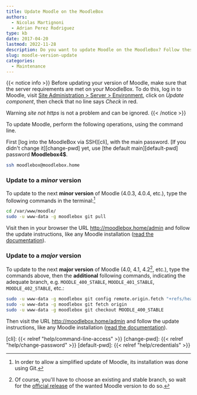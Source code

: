 ```yaml
---
title: Update Moodle on the MoodleBox
authors:
  - Nicolas Martignoni
  - Adrian Perez Rodriguez
type: kb
date: 2017-04-20
lastmod: 2022-11-28
description: Do you want to update Moodle on the MoodleBox? Follow these instructions!
slug: moodle-version-update
categories:
  - Maintenance
---
```

{{< notice info >}}
Before updating your version of Moodle, make sure that the server requirements are met on your MoodleBox. To do this, log in to Moodle, visit [Site Administration > Server > Environment](http://moodlebox.home/admin/environment.php), click on _Update component_, then check that no line says _Check_ in red.

Warning _site not https_ is not a problem and can be ignored.
{{< /notice >}}

To update Moodle, perform the following operations, using the command line.

First [log into the MoodleBox via SSH][cli], with the main password. [If you didn't change it][change-pwd] yet, use [the default main][default-pwd] password __Moodlebox4$__.

```bash
ssh moodlebox@moodlebox.home
```

### Update to a _minor_ version

To update to the next __minor version__ of Moodle (4.0.3, 4.0.4, etc.), type the following commands in the terminal:[^git]

```bash
cd /var/www/moodle/
sudo -u www-data -g moodlebox git pull
```

Visit then in your browser the URL http://moodlebox.home/admin and follow the update instructions, like any Moodle installation ([read the documentation][update]).

### Update to a _major_ version

To update to the next __major version__ of Moodle (4.0, 4.1, 4.2[^future], etc.), type the commands above, then the __additional__ following commands, indicating the adequate branch, e.g. `MOODLE_400_STABLE`, `MOODLE_401_STABLE`, `MOODLE_402_STABLE`, etc.:

```bash
sudo -u www-data -g moodlebox git config remote.origin.fetch "+refs/heads/*:refs/remotes/origin/*"
sudo -u www-data -g moodlebox git fetch origin
sudo -u www-data -g moodlebox git checkout MOODLE_400_STABLE
```

Then visit the URL http://moodlebox.home/admin and follow the update instructions, like any Moodle installation ([read the documentation][update]).

 [update]: https://docs.moodle.org/en/Upgrading
 [cli]: {{< relref "help/command-line-access" >}}
 [change-pwd]: {{< relref "help/change-password" >}}
 [default-pwd]: {{< relref "help/credentials" >}}

 [^git]: In order to allow a simplified update of Moodle, its installation was done using Git.
 [^future]: Of course, you'll have to choose an existing and stable branch, so wait for the [official release](https://docs.moodle.org/dev/Releases#General_release_calendar) of the wanted Moodle version to do so.
